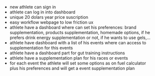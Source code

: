 - new athlete can sign in
- athlete can log in into dashboard
- unique 20 dolars year price suscription
- easy workflow webpage to low friction ux
- athlete have a dashboard where can set his preferences: brand supplementation, products supplementation, homemade options, if he prefers drink energy supplementation or not, if he wants to use gels,...
- athlete have dashboard with a list of his events where can access to supplementation for this events
- athlete have a dashboard part for gut training instructions
- athlete have a supplementation plan for his races or events
 - for each event the athlete will set some options as on fuel calculator plus his preferences and will get a event supplementation plan